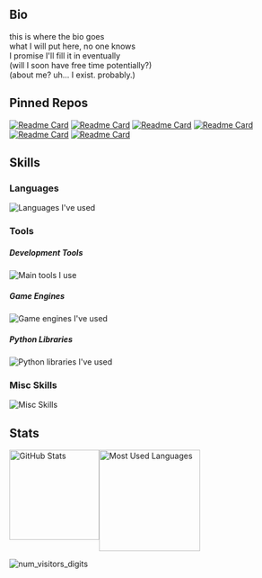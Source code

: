 ## Bio
this is where the bio goes  
what I will put here, no one knows  
I promise I'll fill it in eventually  
(will I soon have free time potentially?)  
(about me? uh... I exist. probably.)  

## Pinned Repos
[![Readme Card](https://github-readme-stats.vercel.app/api/pin/?username=xarical&repo=WoF-RAG-QA-Bot&theme=github_dark&border_color=777777&bg_color=00000000)](https://github.com/xarical/WoF-RAG-QA-Bot)
[![Readme Card](https://github-readme-stats.vercel.app/api/pin/?username=xarical&repo=Gemini-Tooluse-Prototype&theme=github_dark&border_color=777777&bg_color=00000000)](https://github.com/xarical/Gemini-Tooluse-Prototype)
[![Readme Card](https://github-readme-stats.vercel.app/api/pin/?username=xarical&repo=Flat-Notifs&theme=github_dark&border_color=777777&bg_color=00000000)](https://github.com/xarical/Flat-Notifs)
[![Readme Card](https://github-readme-stats.vercel.app/api/pin/?username=xarical&repo=Journey&theme=github_dark&border_color=777777&bg_color=00000000)](https://github.com/xarical/Journey)
[![Readme Card](https://github-readme-stats.vercel.app/api/pin/?username=xarical&repo=The-Facility&theme=github_dark&border_color=777777&bg_color=00000000)](https://github.com/xarical/The-Facility)
[![Readme Card](https://github-readme-stats.vercel.app/api/pin/?username=xarical&repo=COGdoc&theme=github_dark&border_color=777777&bg_color=00000000)](https://github.com/xarical/COGdoc)

## Skills
### Languages
![Languages I've used](https://go-skill-icons.vercel.app/api/icons?titles=true&i=py,js,java,cs,cpp,html,css&perline=7 "Languages I've used (HTML and CSS are included in the list, sue me)")
### Tools
##### Development Tools
![Main tools I use](https://go-skill-icons.vercel.app/api/icons?titles=true&i=github,googlecolab,huggingface,replit,vercel,vscode&perline=7 "Main tools I use")
##### Game Engines
![Game engines I've used](https://go-skill-icons.vercel.app/api/icons?titles=true&i=gamemakerstudio,unity,unreal&perline=7 "Game engines I've used")
##### Python Libraries
![Python libraries I've used](https://go-skill-icons.vercel.app/api/icons?titles=true&i=discord,fastapi,flask,gradio,groq,gemini,chatgpt,huggingface,langchain,sqlite,selenium,tensorflow,unstructured&perline=7 "Python libraries I've used")
### Misc Skills
![Misc Skills](https://go-skill-icons.vercel.app/api/icons?titles=true&i=bash,blender,canva,docker,git,githubactions,md,nginx,regex&perline=7 "Miscellaneous other things I'm familiar with")

## Stats
<img align="top" height=160 src="https://github-readme-stats-z3ta.vercel.app/api?username=xarical&hide=stars,prs&show_icons=true&theme=github_dark&hide_border=true&bg_color=00000000&hide_rank=true" title="GitHub Stats" alt="GitHub Stats"/><img align="center" height=180 src="https://github-readme-stats-z3ta.vercel.app/api/top-langs/?username=xarical&exclude_repo=github-readme-stats&layout=compact&size_weight=0.5&count_weight=0.5&theme=github_dark&hide_border=true&bg_color=00000000" title="Most Used Languages" alt="Most Used Languages"/>

![num_visitors_digits](https://img.shields.io/badge/dynamic/xml?url=https%3A%2F%2Fprofile-counter.glitch.me%2Fxisadev%2Fcount.svg&query=%2F%2F*%5Blocal-name()%3D%22tspan%22%5D&prefix=%5B&suffix=%5D&style=flat&label=int%5B%5D%20num_visitors_digits%20%3D&labelColor=333&color=333)
